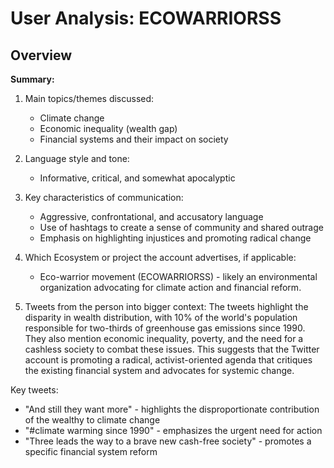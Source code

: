 # User Analysis: ECOWARRIORSS

## Overview

**Summary:**

1. Main topics/themes discussed:
   - Climate change
   - Economic inequality (wealth gap)
   - Financial systems and their impact on society

2. Language style and tone:
   - Informative, critical, and somewhat apocalyptic

3. Key characteristics of communication:
   - Aggressive, confrontational, and accusatory language
   - Use of hashtags to create a sense of community and shared outrage
   - Emphasis on highlighting injustices and promoting radical change

4. Which Ecosystem or project the account advertises, if applicable:
   - Eco-warrior movement (ECOWARRIORSS) - likely an environmental organization advocating for climate action and financial reform.

5. Tweets from the person into bigger context:
    The tweets highlight the disparity in wealth distribution, with 10% of the world's population responsible for two-thirds of greenhouse gas emissions since 1990. They also mention economic inequality, poverty, and the need for a cashless society to combat these issues. This suggests that the Twitter account is promoting a radical, activist-oriented agenda that critiques the existing financial system and advocates for systemic change.

Key tweets:

* "And still they want more" - highlights the disproportionate contribution of the wealthy to climate change
* "#climate warming since 1990" - emphasizes the urgent need for action
* "Three leads the way to a brave new cash-free society" - promotes a specific financial system reform